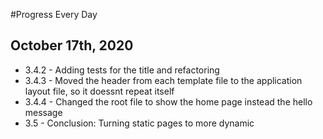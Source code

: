 #Progress Every Day

## October 17th, 2020
* 3.4.2 - Adding tests for the title and refactoring
* 3.4.3 - Moved the header from each template file to the application layout file, so it doessnt repeat itself
* 3.4.4 - Changed the root file to show the home page instead the hello message
* 3.5 - Conclusion: Turning static pages to more dynamic
